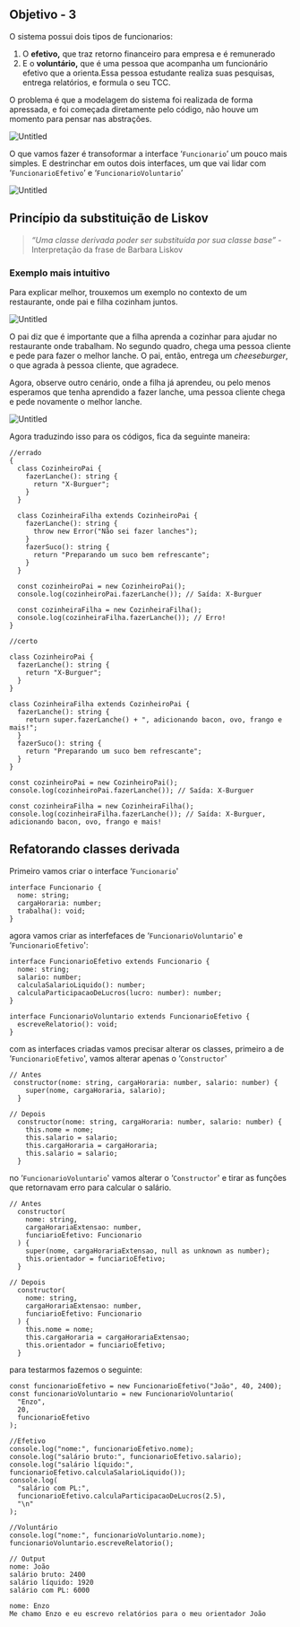 ## Objetivo - 3

O sistema possui dois tipos de funcionarios:

1. O **efetivo,** que traz retorno financeiro para empresa e é remunerado
2. E o **voluntário,** que é uma pessoa que acompanha um funcionário efetivo que a orienta.Essa pessoa estudante realiza suas pesquisas, entrega relatórios, e formula o seu TCC.

O problema é que a modelagem do sistema foi realizada de forma apressada, e foi começada diretamente pelo código, não houve um momento para pensar nas abstrações.

![Untitled](assets/estrutura-antiga.png)

O que vamos fazer é transoformar a interface ‘`Funcionario`’ um pouco mais simples. E destrinchar em outos dois interfaces, um que vai lidar com ‘`FuncionarioEfetivo`’ e ‘`FuncionarioVoluntario`’

![Untitled](assets/estrutura-nova.png)

## Princípio da substituição de Liskov

> _“Uma classe derivada poder ser substituída por sua classe base”_ - Interpretação da frase de Barbara Liskov

### Exemplo mais intuitivo

Para explicar melhor, trouxemos um exemplo no contexto de um restaurante, onde pai e filha cozinham juntos.

![Untitled](assets/quadro-1.png)

O pai diz que é importante que a filha aprenda a cozinhar para ajudar no restaurante onde trabalham. No segundo quadro, chega uma pessoa cliente e pede para fazer o melhor lanche. O pai, então, entrega um *cheeseburger*, o que agrada à pessoa cliente, que agradece.

Agora, observe outro cenário, onde a filha já aprendeu, ou pelo menos esperamos que tenha aprendido a fazer lanche, uma pessoa cliente chega e pede novamente o melhor lanche.

![Untitled](assets/quadro-2.png)

Agora traduzindo isso para os códigos, fica da seguinte maneira:

```tsx
//errado
{
  class CozinheiroPai {
    fazerLanche(): string {
      return "X-Burguer";
    }
  }

  class CozinheiraFilha extends CozinheiroPai {
    fazerLanche(): string {
      throw new Error("Não sei fazer lanches");
    }
    fazerSuco(): string {
      return "Preparando um suco bem refrescante";
    }
  }

  const cozinheiroPai = new CozinheiroPai();
  console.log(cozinheiroPai.fazerLanche()); // Saída: X-Burguer

  const cozinheiraFilha = new CozinheiraFilha();
  console.log(cozinheiraFilha.fazerLanche()); // Erro!
}
```

```tsx
//certo

class CozinheiroPai {
  fazerLanche(): string {
    return "X-Burguer";
  }
}

class CozinheiraFilha extends CozinheiroPai {
  fazerLanche(): string {
    return super.fazerLanche() + ", adicionando bacon, ovo, frango e mais!";
  }
  fazerSuco(): string {
    return "Preparando um suco bem refrescante";
  }
}

const cozinheiroPai = new CozinheiroPai();
console.log(cozinheiroPai.fazerLanche()); // Saída: X-Burguer

const cozinheiraFilha = new CozinheiraFilha();
console.log(cozinheiraFilha.fazerLanche()); // Saída: X-Burguer, adicionando bacon, ovo, frango e mais!
```

## Refatorando classes derivada

Primeiro vamos criar o interface ‘`Funcionario`'

```tsx
interface Funcionario {
  nome: string;
  cargaHoraria: number;
  trabalha(): void;
}
```

agora vamos criar as interfefaces de ‘`FuncionarioVoluntario`' e ‘`FuncionarioEfetivo`':

```tsx
interface FuncionarioEfetivo extends Funcionario {
  nome: string;
  salario: number;
  calculaSalarioLiquido(): number;
  calculaParticipacaoDeLucros(lucro: number): number;
}

interface FuncionarioVoluntario extends FuncionarioEfetivo {
  escreveRelatorio(): void;
}
```

com as interfaces criadas vamos precisar alterar os classes, primeiro a de ‘`FuncionarioEfetivo`', vamos alterar apenas o ‘`Constructor`'

```tsx
// Antes
 constructor(nome: string, cargaHoraria: number, salario: number) {
    super(nome, cargaHoraria, salario);
  }
```

```tsx
// Depois
  constructor(nome: string, cargaHoraria: number, salario: number) {
    this.nome = nome;
    this.salario = salario;
    this.cargaHoraria = cargaHoraria;
    this.salario = salario;
  }
```

no ‘`FuncionarioVoluntario`' vamos alterar o ‘`Constructor`' e tirar as funções que retornavam erro para calcular o salário.

```tsx
// Antes
  constructor(
    nome: string,
    cargaHorariaExtensao: number,
    funciarioEfetivo: Funcionario
  ) {
    super(nome, cargaHorariaExtensao, null as unknown as number);
    this.orientador = funciarioEfetivo;
  }
```

```tsx
// Depois
  constructor(
    nome: string,
    cargaHorariaExtensao: number,
    funciarioEfetivo: Funcionario
  ) {
    this.nome = nome;
    this.cargaHoraria = cargaHorariaExtensao;
    this.orientador = funciarioEfetivo;
  }
```

para testarmos fazemos o seguinte:

```tsx
const funcionarioEfetivo = new FuncionarioEfetivo("João", 40, 2400);
const funcionarioVoluntario = new FuncionarioVoluntario(
  "Enzo",
  20,
  funcionarioEfetivo
);

//Efetivo
console.log("nome:", funcionarioEfetivo.nome);
console.log("salário bruto:", funcionarioEfetivo.salario);
console.log("salário líquido:", funcionarioEfetivo.calculaSalarioLiquido());
console.log(
  "salário com PL:",
  funcionarioEfetivo.calculaParticipacaoDeLucros(2.5),
  "\n"
);

//Voluntário
console.log("nome:", funcionarioVoluntario.nome);
funcionarioVoluntario.escreveRelatorio();
```

```tsx
// Output
nome: João
salário bruto: 2400
salário líquido: 1920
salário com PL: 6000

nome: Enzo
Me chamo Enzo e eu escrevo relatórios para o meu orientador João
```
